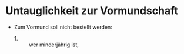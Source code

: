 # Untauglichkeit zur Vormundschaft

- Zum Vormund soll nicht bestellt werden: <dl style="font-weight:normal;font-style:normal;text-decoration:none;"><dt>1.</dt><dd style="font-weight:normal;font-style:normal;text-decoration:none;"><div>wer minderjährig ist,

